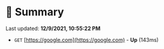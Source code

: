 # 📖 Summary
Last updated: **12/9/2021, 10:55:22 PM**

- `GET` [https://google.com](https://google.com) - **Up** (143ms)
